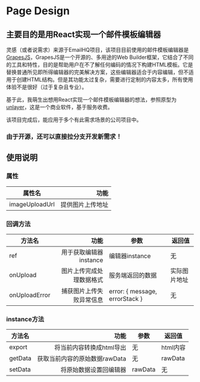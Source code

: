 # Page Design 
## 主要目的是用React实现一个邮件模板编辑器
 灵感（或者说需求）来源于EmailHQ项目，该项目目前使用的邮件模板编辑器是[GrapesJS][1]，GrapesJS是一个开源的、多用途的Web Builder框架，它结合了不同的工具和特性，目的是帮助用户在不了解任何编码的情况下构建HTML模板。它是替换普通所见即所得编辑器的完美解决方案，这些编辑器适合于内容编辑，但不适用于创建HTML结构。但是其功能太过复杂，需要进行定制的内容太多，所有使用体验不是很好（过于复杂且专业）。
 
 基于此，我萌生出想用React实现一个邮件模板编辑器的想法，参照原型为[unlayer][2]，这是一个商业软件，基于服务收费。
 
 该项目完成后，能应用于多个有此需求场景的公司项目中。
### 由于开源，还可以直接拉分支开发新需求！

  [1]: https://grapesjs.com/
  [2]: https://unlayer.com/

  ## 使用说明
  ### 属性
|   属性名        |     功能    |
|   --------   |    -----:    |
|   imageUploadUrl     |     提供图片上传地址  |

  ### 回调方法
|   方法名        |     功能    |   参数    |   返回值    |
|   --------   |    -----:    |   -----   |   -----     |
|   ref     |     用于获取编辑器instance  |     编辑器instance    |   无    |
|   onUpload     |     图片上传完成处理数据格式  |    服务端返回的数据    |   实际图片地址    |
|   onUploadError     |     捕获图片上传失败异常信息  |   error: { message, errorStack }  |   无  |

  ### instance方法
|   方法名        |     功能    |   参数    |   返回值    |
|   --------   |    -----:    |   -----   |   -----     |
|   export     |     将当前内容转换成html导出  |     无    |   html内容    |
|   getData     |     获取当前内容的原始数据rawData  |    无    |   rawData    |
|   setData     |     将原始数据设置回编辑器  |   rawData  |   无  |